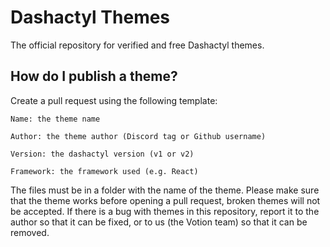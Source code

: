 # Dashactyl Themes
The official repository for verified and free Dashactyl themes.

## How do I publish a theme?
Create a pull request using the following template:

```
Name: the theme name

Author: the theme author (Discord tag or Github username)

Version: the dashactyl version (v1 or v2)

Framework: the framework used (e.g. React)
```

The files must be in a folder with the name of the theme. Please make sure that the theme works before opening a pull request, broken themes will not be accepted. If there is a bug with themes in this repository, report it to the author so that it can be fixed, or to us (the Votion team) so that it can be removed.
